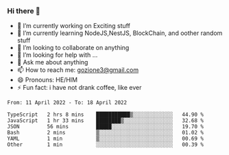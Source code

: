 ### Hi there 👋

<!--
**charlieScript/charlieScript** is a ✨ _special_ ✨ repository because its `README.md` (this file) appears on your GitHub profile.

Here are some ideas to get you started: -->

- 🔭 I’m currently working on Exciting stuff
- 🌱 I’m currently learning NodeJS,NestJS, BlockChain, and oother random stuff
- 👯 I’m looking to collaborate on anything
- 🤔 I’m looking for help with ...
- 💬 Ask me about anything
- 📫 How to reach me: gozione3@gmail.com
- 😄 Pronouns: HE/HIM
- ⚡ Fun fact: i have not drank coffee, like ever
<!--START_SECTION:waka-->

```text
From: 11 April 2022 - To: 18 April 2022

TypeScript   2 hrs 8 mins    ███████████▒░░░░░░░░░░░░░   44.90 %
JavaScript   1 hr 33 mins    ████████▒░░░░░░░░░░░░░░░░   32.68 %
JSON         56 mins         █████░░░░░░░░░░░░░░░░░░░░   19.70 %
Bash         2 mins          ▒░░░░░░░░░░░░░░░░░░░░░░░░   01.02 %
YAML         1 min           ▒░░░░░░░░░░░░░░░░░░░░░░░░   00.69 %
Other        1 min           ░░░░░░░░░░░░░░░░░░░░░░░░░   00.39 %
```

<!--END_SECTION:waka-->
